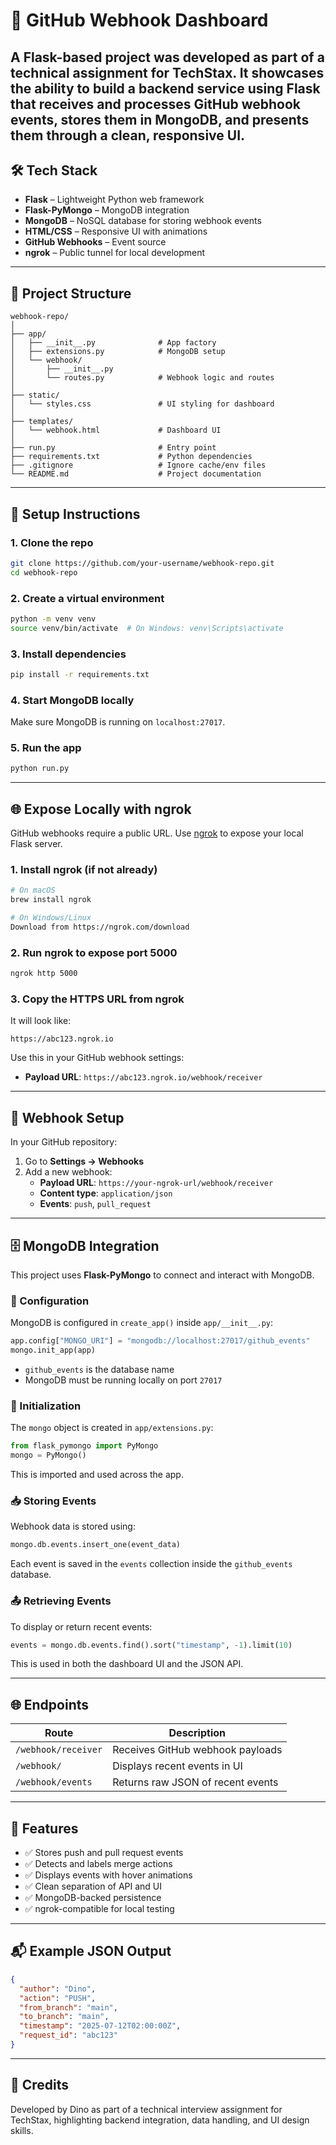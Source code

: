 # 📡 GitHub Webhook Dashboard

A Flask-based project was developed as part of a technical assignment for TechStax. It showcases the ability to build a backend service using Flask that receives and processes GitHub webhook events, stores them in MongoDB, and presents them through a clean, responsive UI.
---

## 🛠️ Tech Stack

- **Flask** – Lightweight Python web framework  
- **Flask-PyMongo** – MongoDB integration  
- **MongoDB** – NoSQL database for storing webhook events  
- **HTML/CSS** – Responsive UI with animations  
- **GitHub Webhooks** – Event source  
- **ngrok** – Public tunnel for local development

---

## 📁 Project Structure

```
webhook-repo/
│
├── app/
│   ├── __init__.py              # App factory
│   ├── extensions.py            # MongoDB setup
│   └── webhook/
│       ├── __init__.py
│       └── routes.py            # Webhook logic and routes
│
├── static/
│   └── styles.css               # UI styling for dashboard
│
├── templates/
│   └── webhook.html             # Dashboard UI
│
├── run.py                       # Entry point
├── requirements.txt             # Python dependencies
├── .gitignore                   # Ignore cache/env files
└── README.md                    # Project documentation
```

---

## 🚀 Setup Instructions

### 1. Clone the repo

```bash
git clone https://github.com/your-username/webhook-repo.git
cd webhook-repo
```

### 2. Create a virtual environment

```bash
python -m venv venv
source venv/bin/activate  # On Windows: venv\Scripts\activate
```

### 3. Install dependencies

```bash
pip install -r requirements.txt
```

### 4. Start MongoDB locally  
Make sure MongoDB is running on `localhost:27017`.

### 5. Run the app

```bash
python run.py
```

---

## 🌐 Expose Locally with ngrok

GitHub webhooks require a public URL. Use [ngrok](https://ngrok.com/) to expose your local Flask server.

### 1. Install ngrok (if not already)

```bash
# On macOS
brew install ngrok

# On Windows/Linux
Download from https://ngrok.com/download
```

### 2. Run ngrok to expose port 5000

```bash
ngrok http 5000
```

### 3. Copy the HTTPS URL from ngrok

It will look like:

```
https://abc123.ngrok.io
```

Use this in your GitHub webhook settings:

- **Payload URL**: `https://abc123.ngrok.io/webhook/receiver`

---

## 📡 Webhook Setup

In your GitHub repository:

1. Go to **Settings → Webhooks**
2. Add a new webhook:
   - **Payload URL**: `https://your-ngrok-url/webhook/receiver`
   - **Content type**: `application/json`
   - **Events**: `push`, `pull_request`

---

## 🗄️ MongoDB Integration

This project uses **Flask-PyMongo** to connect and interact with MongoDB.

### 🔌 Configuration

MongoDB is configured in `create_app()` inside `app/__init__.py`:

```python
app.config["MONGO_URI"] = "mongodb://localhost:27017/github_events"
mongo.init_app(app)
```

- `github_events` is the database name  
- MongoDB must be running locally on port `27017`

### 🧩 Initialization

The `mongo` object is created in `app/extensions.py`:

```python
from flask_pymongo import PyMongo
mongo = PyMongo()
```

This is imported and used across the app.

### 📥 Storing Events

Webhook data is stored using:

```python
mongo.db.events.insert_one(event_data)
```

Each event is saved in the `events` collection inside the `github_events` database.

### 📤 Retrieving Events

To display or return recent events:

```python
events = mongo.db.events.find().sort("timestamp", -1).limit(10)
```

This is used in both the dashboard UI and the JSON API.

---

## 🌐 Endpoints

| Route                | Description                        |
|---------------------|------------------------------------|
| `/webhook/receiver` | Receives GitHub webhook payloads   |
| `/webhook/`         | Displays recent events in UI       |
| `/webhook/events`   | Returns raw JSON of recent events  |

---

## 🎯 Features

- ✅ Stores push and pull request events  
- ✅ Detects and labels merge actions  
- ✅ Displays events with hover animations  
- ✅ Clean separation of API and UI  
- ✅ MongoDB-backed persistence  
- ✅ ngrok-compatible for local testing

---

## 📬 Example JSON Output

```json
{
  "author": "Dino",
  "action": "PUSH",
  "from_branch": "main",
  "to_branch": "main",
  "timestamp": "2025-07-12T02:00:00Z",
  "request_id": "abc123"
}
```

---

## 🙌 Credits

Developed by Dino as part of a technical interview assignment for TechStax, highlighting backend integration, data handling, and UI design skills.
